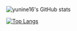 ![yunine16's GitHub stats](https://github-readme-stats.vercel.app/api?username=yunine16&count_private=true&there=synthwave)

[![Top Langs](https://github-readme-stats.vercel.app/api/top-langs/?username=yunine16&layout=compact&hide=C♯)](https://github.com/yunine16/github-readme-stats)
<!--
**yunine16/yunine16** is a ✨ _special_ ✨ repository because its `README.md` (this file) appears on your GitHub profile.

Here are some ideas to get you started:

- 🔭 I’m currently working on ...
- 🌱 I’m currently learning ...
- 👯 I’m looking to collaborate on ...
- 🤔 I’m looking for help with ...
- 💬 Ask me about ...
- 📫 How to reach me: ...
- 😄 Pronouns: ...
- ⚡ Fun fact: ...
-->

